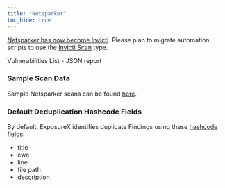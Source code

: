 ```yaml
---
title: "Netsparker"
toc_hide: true
---
```


[Netsparker has now become Invicti](https://www.invicti.com/blog/news/netsparker-is-now-invicti-signaling-a-new-era-for-modern-appsec/). Please plan to migrate automation scripts to use the [Invicti Scan](../invicti) type.

Vulnerabilities List - JSON report

### Sample Scan Data

Sample Netsparker scans can be found [here](https://github.com/ExposureX/django-ExposureX/tree/master/unittests/scans/netsparker).

### Default Deduplication Hashcode Fields
By default, ExposureX identifies duplicate Findings using these [hashcode fields](https://docs.exposurex.com/en/working_with_findings/finding_deduplication/about_deduplication/):

- title
- cwe
- line
- file path
- description
